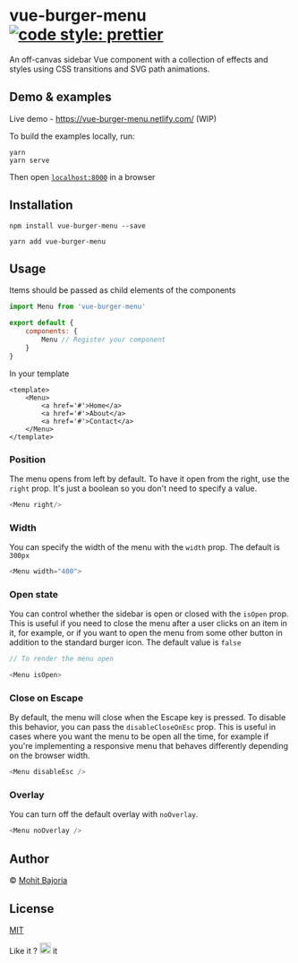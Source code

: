 # vue-burger-menu [![code style: prettier](https://img.shields.io/badge/code_style-prettier-ff69b4.svg?style=flat-square)](https://github.com/prettier/prettier)


An off-canvas sidebar Vue component with a collection of effects and styles using CSS transitions and SVG path animations.

## Demo & examples

Live demo - https://vue-burger-menu.netlify.com/ (WIP)

To build the examples locally, run:

```
yarn 
yarn serve
```

Then open [`localhost:8000`](http://localhost:8000) in a browser

## Installation 

```
npm install vue-burger-menu --save
```

```
yarn add vue-burger-menu
```

## Usage

Items should be passed as child elements of the components

```javascript 
import Menu from 'vue-burger-menu'

export default {
    components: {
        Menu // Register your component
    }
}
```

In your template

```
<template>
    <Menu>
        <a href='#'>Home</a>
        <a href='#'>About</a>
        <a href='#'>Contact</a>
    </Menu>
</template>
```

### Position

The menu opens from left by default. To have it open from the right, use the `right` prop. It's just a boolean so you don't need to specify a value. 

```javascript
<Menu right/>
```

### Width 

You can specify the width of the menu with the `width` prop. The default is `300px`

```javascript
<Menu width="400">
```

### Open state

You can control whether the sidebar is open or closed with the `isOpen` prop. This is useful if you need to close the menu after a user clicks on an item in it, for example, or if you want to open the menu from some other button in addition to the standard burger icon. The default value is `false`

```javascript
// To render the menu open

<Menu isOpen>
```

### Close on Escape

By default, the menu will close when the Escape key is pressed. To disable this behavior, you can pass the `disableCloseOnEsc` prop. This is useful in cases where you want the menu to be open all the time, for example if you're implementing a responsive menu that behaves differently depending on the browser width.

``` javascript
<Menu disableEsc />
```

### Overlay

You can turn off the default overlay with `noOverlay`.

``` javascript
<Menu noOverlay />
```

## Author

&#169; [Mohit Bajoria](https://mbj36.xyz)

## License

[MIT](https://github.com/mbj36/vue-burger-menu/blob/master/LICENSE)

Like it ? <img src="https://assets-cdn.github.com/images/icons/emoji/unicode/2b50.png?v8" height="20px" /> it
